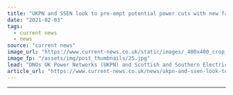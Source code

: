 ```yaml
---
title: "UKPN and SSEN look to pre-empt potential power cuts with new fault anticipation trial"
date: "2021-02-03"
tags: 
  - current news
  - news
source: "current news"
image_url: "https://www.current-news.co.uk/static/images/_400x400_crop_center-center/UK-Power-Networks’-senior-protection-engineer-John-Holmes-with-a-DFA-plus-device-commissioned-at-a-substation.-Credit-UKPN.jpg"
image_fp: "/assets/img/post_thumbnails/25.jpg"
lead: "DNOs UK Power Networks (UKPN) and Scottish and Southern Electricity Networks (SSEN) are trialing a 'futuristic' technology to prevent power cuts."
article_url: "https://www.current-news.co.uk/news/ukpn-and-ssen-look-to-pre-empt-potential-power-cuts-with-new-fault-anticipation-trial?utm_source=rss-feeds&utm_medium=rss&utm_campaign=rss"
---
```


---

